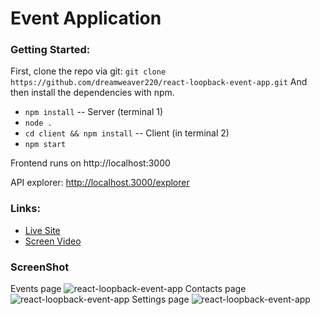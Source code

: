 # Event Application

### Getting Started:
First, clone the repo via git:
`git clone https://github.com/dreamweaver220/react-loopback-event-app.git`
And then install the dependencies with npm.
- `npm install` -- Server (terminal 1)
- `node .`
- `cd client && npm install` -- Client (in terminal 2)
- `npm start`

Frontend runs on http://localhost:3000

API explorer: http://localhost.3000/explorer

### Links:
- [Live Site](https://react-loopback-postgres-app.herokuapp.com/)
- [Screen Video](https://www.dropbox.com/s/o1wb6j9lzhxd9yt/EventManagementApp.mov?dl=0)

### ScreenShot
Events page
![react-loopback-event-app](/client/public/screenshot/events-page.png)
Contacts page
![react-loopback-event-app](/client/public/screenshot/contacts-page.png)
Settings page
![react-loopback-event-app](/client/public/screenshot/settings-page.png)